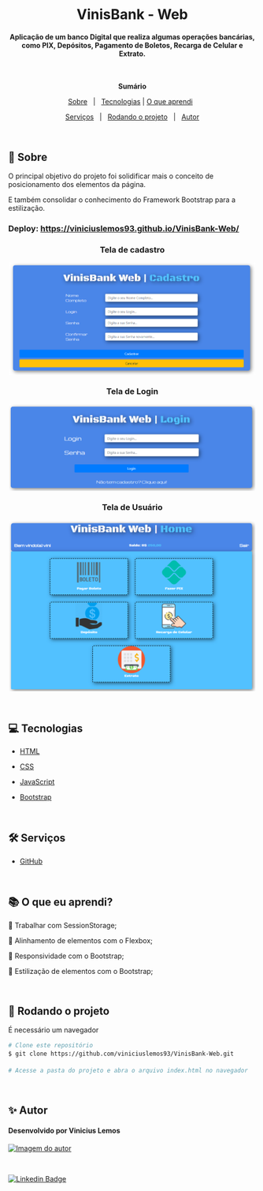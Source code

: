 <h1 align="center">VinisBank - Web</h1>
<h4 align="center">Aplicação de um banco Digital que realiza algumas operações bancárias, como PIX, Depósitos, Pagamento de Boletos, Recarga de Celular e Extrato.</h4> &#xa0;

**<p align="center">Sumário</p>**
<p align="center">
<a href="#dart-sobre">Sobre</a> &#xa0; | &#xa0;
<a href="#computer-tecnologias">Tecnologias</a> |
<a href="#books-O-que-eu-aprendi">O que aprendi</a> &#xa0; 
</p>
<p align="center">
<a href="#hammer_and_wrench-serviços">Serviços</a> &#xa0; | &#xa0;
<a href="#scroll-rodando-o-projeto">Rodando o projeto</a> &#xa0; | &#xa0;
<a href="#sparkles-autor">Autor</a>
</p>

 &#xa0;
 
## :dart: Sobre
<p>O principal objetivo do projeto foi solidificar mais o conceito de posicionamento dos elementos da página.</p>
<p>E também consolidar o conhecimento do Framework Bootstrap para a estilização.</p>

### Deploy: https://viniciuslemos93.github.io/VinisBank-Web/

<div align="center">
<h3> Tela de cadastro</h3>
<img align="center" alt="Print da tela de cadastro da aplicação"width="500" src="./assets/images/tela-cadastro.png">
</div>

<div align="center">
<h3> Tela de Login</h3>
<img align="center" alt="Print da tela de login da aplicação"width="500" src="./assets/images/tela-login.png">
</div>

<div align="center">
<h3> Tela de Usuário</h3>
<img align="center" alt="Print da tela principal da aplicação"width="500" src="./assets/images/print-tela-principal.PNG">
</div>

&#xa0;

## :computer: Tecnologias
* [HTML](https://developer.mozilla.org/pt-BR/docs/Web/HTML)

* [CSS](https://www.w3schools.com/css/)

* [JavaScript](https://www.javascript.com/)

* [Bootstrap](https://getbootstrap.com/)

&#xa0;

## :hammer_and_wrench: Serviços
* <a href="https://github.com/">GitHub</a>

&#xa0;

## :books: O que eu aprendi?

📌 Trabalhar com SessionStorage;

📌 Alinhamento de elementos com o Flexbox;

📌 Responsividade com o Bootstrap;

📌 Estilização de elementos com o Bootstrap;


&#xa0;

## :scroll: Rodando o projeto
É necessário um navegador

```bash
# Clone este repositório
$ git clone https://github.com/viniciuslemos93/VinisBank-Web.git

# Acesse a pasta do projeto e abra o arquivo index.html no navegador
```

&#xa0;

## :sparkles: Autor

<h4>Desenvolvido por Vinicius Lemos</h4>

<a href="https://github.com/viniciuslemos93">
<img src="https://github.com/viniciuslemos93.png" width="150px" alt="Imagem do autor">
</a>

&#xa0;

[![Linkedin Badge](https://img.shields.io/badge/-Vinicius%20Lemos-blue?style=flat-square&logo=Linkedin&logoColor=white&link=https://www.linkedin.com/in/viniciuslemos93/)](https://www.linkedin.com/in/viniciuslemos93/)<br>

